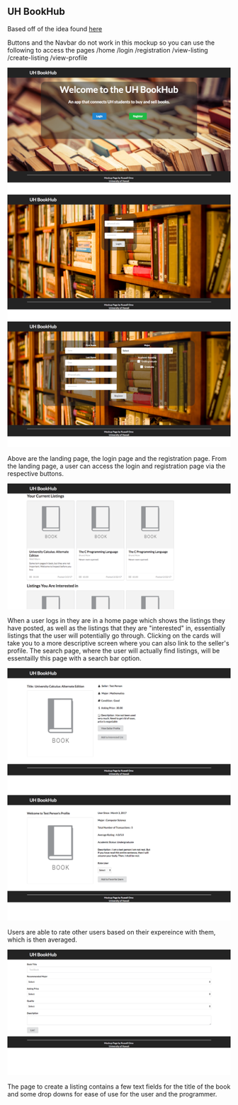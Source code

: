 ## UH BookHub ##
Based off of the idea found [here](https://russellomo.github.io/essays/final-project-idea.html)

Buttons and the Navbar do not work in this mockup so you can use the following to access the pages
/home
/login
/registration
/view-listing
/create-listing
/view-profile


<img class="ui large left floated rounded image" src="/readme_images/landing.png">
<img class="ui large left floated rounded image" src="/readme_images/login.png">
<img class="ui large left floated rounded image" src="/readme_images/registration.png">

Above are the landing page, the login page and the registration page. From the landing page, a user can 
access the login and registration page via the respective buttons. 

<img class="ui large left floated rounded image" src="/readme_images/home.png">

When a user logs in they are in a home page which shows the listings they have posted, as well as the listings
that they are "interested" in, essentially listings that the user will potentially go through. Clicking on the
cards will take you to a more descriptive screen where you can also link to the seller's profile. The search page, where the user will actually find listings, will be essentailly this page with a search bar option. 

<img class="ui large left floated rounded image" src="/readme_images/view-listing.png">

<img class="ui large left floated rounded image" src="/readme_images/view-profile.png">

Users are able to rate other users based on their expereince with them, which is then averaged. 

<img class="ui large left floated rounded image" src="/readme_images/create-listing.png">

The page to create a listing contains a few text fields for the title of the book and some drop downs for 
ease of use for the user and the programmer. 
